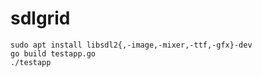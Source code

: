 # sdlgrid

    sudo apt install libsdl2{,-image,-mixer,-ttf,-gfx}-dev
    go build testapp.go
    ./testapp